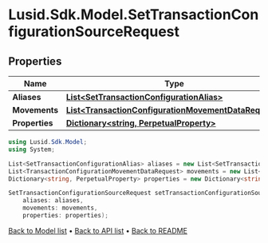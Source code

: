 # Lusid.Sdk.Model.SetTransactionConfigurationSourceRequest

## Properties

Name | Type | Description | Notes
------------ | ------------- | ------------- | -------------
**Aliases** | [**List&lt;SetTransactionConfigurationAlias&gt;**](SetTransactionConfigurationAlias.md) |  | 
**Movements** | [**List&lt;TransactionConfigurationMovementDataRequest&gt;**](TransactionConfigurationMovementDataRequest.md) |  | 
**Properties** | [**Dictionary&lt;string, PerpetualProperty&gt;**](PerpetualProperty.md) |  | [optional] 

```csharp
using Lusid.Sdk.Model;
using System;

List<SetTransactionConfigurationAlias> aliases = new List<SetTransactionConfigurationAlias>();
List<TransactionConfigurationMovementDataRequest> movements = new List<TransactionConfigurationMovementDataRequest>();
Dictionary<string, PerpetualProperty> properties = new Dictionary<string, PerpetualProperty>();

SetTransactionConfigurationSourceRequest setTransactionConfigurationSourceRequestInstance = new SetTransactionConfigurationSourceRequest(
    aliases: aliases,
    movements: movements,
    properties: properties);
```

[Back to Model list](../README.md#documentation-for-models) &#8226; [Back to API list](../README.md#documentation-for-api-endpoints) &#8226; [Back to README](../README.md)
